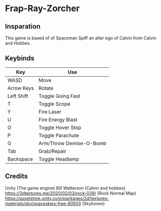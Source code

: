 # Frap-Ray-Zorcher

## Insparation
This game is based of of Spaceman Spiff an alter ego of Calvin from Calvin and Hobbes.

## Keybinds
|Key       |Use                    |
|----------|-----------------------|
|WASD      |Move                   |
|Arrow Keys|Rotate                 |
|Left Shift|Toggle Going Fast      |
|T         |Toggle Scope           |
|Y         |Fire Laser             |
|U         |Fire Energy Blast      |
|O         |Toggle Hover Stop      |
|P         |Toggle Parachute       |
|G         |Arm/Throw Demise-O-Bomb|
|Tab       |Grab/Repair            |
|Backspace |Toggle Headlamp        |

## Credits
Unity (The game engine)
Bill Watterson (Calvin and hobbes)
https://3dtextures.me/2020/02/03/rock-039/ (Rock Normal Map)
https://assetstore.unity.com/packages/2d/textures-materials/sky/spaceskies-free-80503 (Skyboxes)
